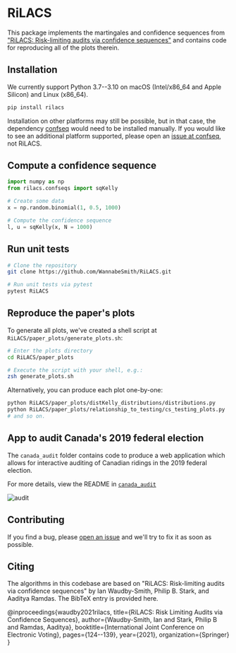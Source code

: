 # RiLACS

This package implements the martingales and confidence sequences from ["RiLACS: Risk-limiting audits via confidence sequences"](https://arxiv.org/pdf/2107.11323.pdf) and contains code for reproducing all of the plots therein.

## Installation

We currently support Python 3.7--3.10 on macOS (Intel/x86_64 and Apple Silicon) and Linux (x86_64).

```zsh
pip install rilacs
```

Installation on other platforms may still be possible, but in that case, the dependency [confseq](github.com/gostevehoward/confseq) would need to be installed manually. If you would like to see an additional platform supported, please open an [issue at confseq](https://github.com/gostevehoward/confseq/issues), not RiLACS.

## Compute a confidence sequence

```python
import numpy as np
from rilacs.confseqs import sqKelly

# Create some data
x = np.random.binomial(1, 0.5, 1000)

# Compute the confidence sequence
l, u = sqKelly(x, N = 1000)
```

## Run unit tests
```zsh
# Clone the repository 
git clone https://github.com/WannabeSmith/RiLACS.git

# Run unit tests via pytest
pytest RiLACS
```

## Reproduce the paper's plots

To generate all plots, we've created a shell script at `RiLACS/paper_plots/generate_plots.sh`:

```zsh
# Enter the plots directory
cd RiLACS/paper_plots

# Execute the script with your shell, e.g.:
zsh generate_plots.sh
```

Alternatively, you can produce each plot one-by-one:

```zsh
python RiLACS/paper_plots/distKelly_distributions/distributions.py
python RiLACS/paper_plots/relationship_to_testing/cs_testing_plots.py
# and so on.
```

## App to audit Canada's 2019 federal election

The `canada_audit` folder contains code to produce a web application which allows for interactive auditing of Canadian ridings in the 2019 federal election.

For more details, view the README in [`canada_audit`](./canada_audit)

![audit](https://ian.waudbysmith.com/audit_demo_quick.gif)

## Contributing

If you find a bug, please [open an issue](https://github.com/wannabesmith/RiLACS/issues) and we'll try to fix it as soon as possible.

## Citing

The algorithms in this codebase are based on "RiLACS: Risk-limiting audits via confidence sequences" by Ian Waudby-Smith, Philip B. Stark, and Aaditya Ramdas. The BibTeX entry is provided here.

@inproceedings{waudby2021rilacs,
  title={RiLACS: Risk Limiting Audits via Confidence Sequences},
  author={Waudby-Smith, Ian and Stark, Philip B and Ramdas, Aaditya},
  booktitle={International Joint Conference on Electronic Voting},
  pages={124--139},
  year={2021},
  organization={Springer}
}

